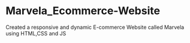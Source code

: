 # Marvela_Ecommerce-Website
Created a responsive and dynamic E-commerce Website called Marvela using HTML,CSS and JS
